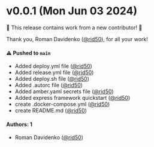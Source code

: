 # v0.0.1 (Mon Jun 03 2024)

:tada: This release contains work from a new contributor! :tada:

Thank you, Roman Davidenko ([@rid50](https://github.com/rid50)), for all your work!

#### ⚠️ Pushed to `main`

- Added deploy.yml file ([@rid50](https://github.com/rid50))
- Added release.yml file ([@rid50](https://github.com/rid50))
- Added deploy.sh file ([@rid50](https://github.com/rid50))
- Added .autorc file ([@rid50](https://github.com/rid50))
- Added amber.yaml secrets file ([@rid50](https://github.com/rid50))
- Added express framework quickstart ([@rid50](https://github.com/rid50))
- create .docker-compose.yml ([@rid50](https://github.com/rid50))
- create README.md ([@rid50](https://github.com/rid50))

#### Authors: 1

- Roman Davidenko ([@rid50](https://github.com/rid50))
